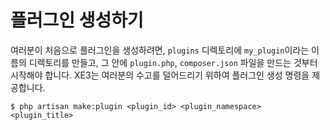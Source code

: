 # 플러그인 생성하기

여러분이 처음으로 플러그인을 생성하려면, `plugins` 디렉토리에 `my_plugin`이라는 이름의 디렉토리를 만들고, 그 안에 `plugin.php`, `composer.json` 파일을 만드는 것부터 시작해야 합니다. XE3는 여러분의 수고를 덜어드리기 위하여 플러그인 생성 명령을 제공합니다.

```
$ php artisan make:plugin <plugin_id> <plugin_namespace> <plugin_title>
```
